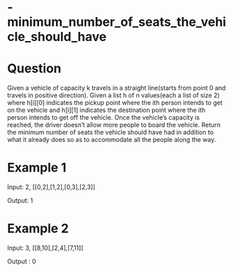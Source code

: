 # -minimum_number_of_seats_the_vehicle_should_have

# Question

Given a vehicle of capacity k travels in a straight line(starts from point 0 and travels in positive
direction). Given a list h of n values(each a list of size 2) where h[i][0] indicates the pickup
point where the ith person intends to get on the vehicle and h[i][1] indicates the destination point
where the ith person intends to get off the vehicle. Once the vehicle’s capacity is reached, the
driver doesn’t allow more people to board the vehicle. Return the minimum number of seats the
vehicle should have had in addition to what it already does so as to accommodate all the people
along the way.


# Example 1 

Input: 2, [[0,2],[1,2],[0,3],[2,3]]

Output: 1

# Example 2 

Input: 3, [[8,10],[2,4],[7,11]]

Output : 0


